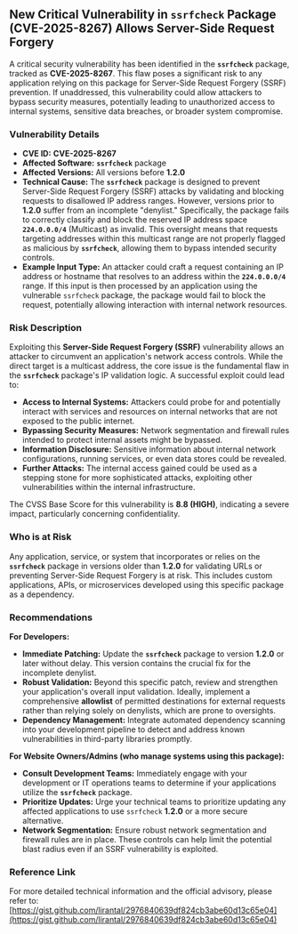 ## New Critical Vulnerability in `ssrfcheck` Package (CVE-2025-8267) Allows Server-Side Request Forgery

A critical security vulnerability has been identified in the **`ssrfcheck`** package, tracked as **CVE-2025-8267**. This flaw poses a significant risk to any application relying on this package for Server-Side Request Forgery (SSRF) prevention. If unaddressed, this vulnerability could allow attackers to bypass security measures, potentially leading to unauthorized access to internal systems, sensitive data breaches, or broader system compromise.

### Vulnerability Details

*   **CVE ID:** **CVE-2025-8267**
*   **Affected Software:** **`ssrfcheck`** package
*   **Affected Versions:** All versions before **1.2.0**
*   **Technical Cause:** The **`ssrfcheck`** package is designed to prevent Server-Side Request Forgery (SSRF) attacks by validating and blocking requests to disallowed IP address ranges. However, versions prior to **1.2.0** suffer from an incomplete "denylist." Specifically, the package fails to correctly classify and block the reserved IP address space **`224.0.0.0/4`** (Multicast) as invalid. This oversight means that requests targeting addresses within this multicast range are not properly flagged as malicious by **`ssrfcheck`**, allowing them to bypass intended security controls.
*   **Example Input Type:** An attacker could craft a request containing an IP address or hostname that resolves to an address within the **`224.0.0.0/4`** range. If this input is then processed by an application using the vulnerable `ssrfcheck` package, the package would fail to block the request, potentially allowing interaction with internal network resources.

### Risk Description

Exploiting this **Server-Side Request Forgery (SSRF)** vulnerability allows an attacker to circumvent an application's network access controls. While the direct target is a multicast address, the core issue is the fundamental flaw in the **`ssrfcheck`** package's IP validation logic. A successful exploit could lead to:

*   **Access to Internal Systems:** Attackers could probe for and potentially interact with services and resources on internal networks that are not exposed to the public internet.
*   **Bypassing Security Measures:** Network segmentation and firewall rules intended to protect internal assets might be bypassed.
*   **Information Disclosure:** Sensitive information about internal network configurations, running services, or even data stores could be revealed.
*   **Further Attacks:** The internal access gained could be used as a stepping stone for more sophisticated attacks, exploiting other vulnerabilities within the internal infrastructure.

The CVSS Base Score for this vulnerability is **8.8 (HIGH)**, indicating a severe impact, particularly concerning confidentiality.

### Who is at Risk

Any application, service, or system that incorporates or relies on the **`ssrfcheck`** package in versions older than **1.2.0** for validating URLs or preventing Server-Side Request Forgery is at risk. This includes custom applications, APIs, or microservices developed using this specific package as a dependency.

### Recommendations

**For Developers:**

*   **Immediate Patching:** Update the **`ssrfcheck`** package to version **1.2.0** or later without delay. This version contains the crucial fix for the incomplete denylist.
*   **Robust Validation:** Beyond this specific patch, review and strengthen your application's overall input validation. Ideally, implement a comprehensive **allowlist** of permitted destinations for external requests rather than relying solely on denylists, which are prone to oversights.
*   **Dependency Management:** Integrate automated dependency scanning into your development pipeline to detect and address known vulnerabilities in third-party libraries promptly.

**For Website Owners/Admins (who manage systems using this package):**

*   **Consult Development Teams:** Immediately engage with your development or IT operations teams to determine if your applications utilize the **`ssrfcheck`** package.
*   **Prioritize Updates:** Urge your technical teams to prioritize updating any affected applications to use `ssrfcheck` **1.2.0** or a more secure alternative.
*   **Network Segmentation:** Ensure robust network segmentation and firewall rules are in place. These controls can help limit the potential blast radius even if an SSRF vulnerability is exploited.

### Reference Link

For more detailed technical information and the official advisory, please refer to:
[https://gist.github.com/lirantal/2976840639df824cb3abe60d13c65e04](https://gist.github.com/lirantal/2976840639df824cb3abe60d13c65e04)
